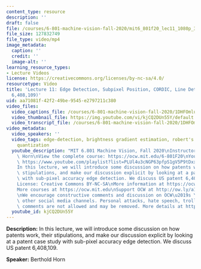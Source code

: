 ```yaml
---
content_type: resource
description: ''
draft: false
file: /courses/6-801-machine-vision-fall-2020/mit6_801f20_lec11_1080p_360p_16_9.mp4
file_size: 127832749
file_type: video/mp4
image_metadata:
  caption: ''
  credit: ''
  image-alt: ''
learning_resource_types:
- Lecture Videos
license: https://creativecommons.org/licenses/by-nc-sa/4.0/
resourcetype: Video
title: 'Lecture 11: Edge Detection, Subpixel Position, CORDIC, Line Detection (US
  6,408,109)'
uid: aa71081f-42f2-49be-9545-e2797211c380
video_files:
  video_captions_file: /courses/6-801-machine-vision-fall-2020/1DHFOmlu6elDyOVPkcq_dyQNQAW5b-Cp0_transcript.webvtt
  video_thumbnail_file: https://img.youtube.com/vi/kjCQ2DUn55Y/default.jpg
  video_transcript_file: /courses/6-801-machine-vision-fall-2020/1DHFOmlu6elDyOVPkcq_dyQNQAW5b-Cp0_transcript.pdf
video_metadata:
  video_speakers: ''
  video_tags: edge-detection, brightness gradient estimation, robert's cross, octant
    quantization
  youtube_description: "MIT 6.801 Machine Vision, Fall 2020\nInstructor: Berthold\
    \ Horn\nView the complete course: https://ocw.mit.edu/6-801F20\nYouTube Playlist:\
    \ https://www.youtube.com/playlist?list=PLUl4u3cNGP63pfpS1gV5P9tDxxL_e4W8O\n\n\
    In this lecture, we will introduce some discussion on how patents work, their\
    \ stipulations, and make our discussion explicit by looking at a patent case study\
    \ with sub-pixel accuracy edge detection. We discuss US patent 6,408,109.\n\n\
    License: Creative Commons BY-NC-SA\nMore information at https://ocw.mit.edu/terms\n\
    More courses at https://ocw.mit.edu\nSupport OCW at http://ow.ly/a1If50zVRlQ\n\
    \nWe encourage constructive comments and discussion on OCW\u2019s YouTube and\
    \ other social media channels. Personal attacks, hate speech, trolling, and inappropriate\
    \ comments are not allowed and may be removed. More details at https://ocw.mit.edu/comments."
  youtube_id: kjCQ2DUn55Y
---
```

**Description:** In this lecture, we will introduce some discussion on how patents work, their stipulations, and make our discussion explicit by looking at a patent case study with sub-pixel accuracy edge detection. We discuss US patent 6,408,109.

**Speaker:** Berthold Horn